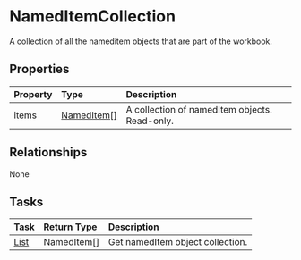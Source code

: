 # NamedItemCollection

A collection of all the nameditem objects that are part of the workbook.

## Properties
| Property	   | Type	|Description|
|:---------------|:--------|:----------|
|items|[NamedItem[]](nameditem.md)|A collection of namedItem objects. Read-only.|

## Relationships
None


## Tasks

| Task		   | Return Type	|Description|
|:---------------|:--------|:----------|
| [List](../api/nameditemcollection_list.md) | NamedItem[]|Get namedItem object collection. |
